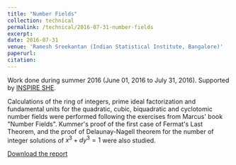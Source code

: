 ```yaml
---
title: "Number Fields"
collection: technical
permalink: /technical/2016-07-31-number-fields
excerpt:
date: 2016-07-31
venue: 'Ramesh Sreekantan (Indian Statistical Institute, Bangalore)'
paperurl: 
citation: 
---
```

Work done during summer 2016 (June 01, 2016 to July 31, 2016). Supported by [INSPIRE SHE](https://online-inspire.gov.in/Account/INSPIREProgramme).

Calculations of the ring of integers, prime ideal factorization and fundamental units for the quadratic, cubic, biquadratic and cyclotomic number fields were performed following the exercises from Marcus' book "Number Fields". Kummer's proof of the first case of Fermat's Last Theorem, and the proof of Delaunay-Nagell theorem for the number of integer solutions of $x^3+dy^3=1$ were also studied.

[Download the report](http://gkorpal.github.io/files/summer2016-Number_Fields-gaurish.pdf)
